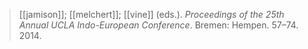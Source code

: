 > [[jamison]]; [[melchert]]; [[vine]] (eds.). *Proceedings of the 25th Annual UCLA Indo-European Conference*. Bremen: Hempen. 57–74. 2014.